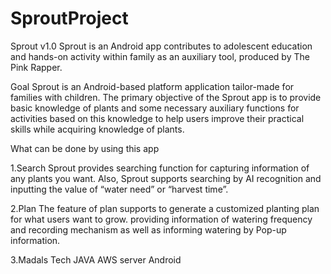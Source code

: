# SproutProject

Sprout v1.0
Sprout is an Android app contributes to adolescent education and hands-on activity within family as an auxiliary tool, produced by The Pink Rapper.

Goal
Sprout is an Android-based platform application tailor-made for families with children. The primary objective of the Sprout app is to provide basic knowledge of plants and some necessary auxiliary functions for activities based on this knowledge to help users improve their practical skills while acquiring knowledge of plants.
 
What can be done by using this app

1.Search
Sprout provides searching function for capturing information of any plants you want.
Also, Sprout supports searching by AI recognition and inputting the value of “water need” or “harvest time”.	
 
2.Plan
The feature of plan supports to generate a customized planting plan for what users want to grow.
providing information of watering frequency and recording mechanism as well as informing watering by Pop-up information.

3.Madals
Tech
JAVA
AWS server
Android 

 


